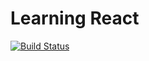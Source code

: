 # Learning React
[![Build Status](https://travis-ci.org/FMGordillo/2017-LearningReact.svg?branch=master)](https://travis-ci.org/FMGordillo/2017-LearningReact)
